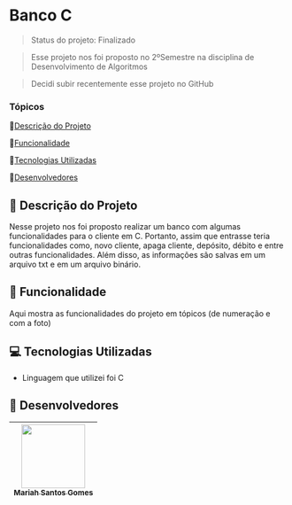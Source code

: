 # Banco C

> Status do projeto: Finalizado

> Esse projeto nos foi proposto no 2ºSemestre na disciplina de Desenvolvimento de Algoritmos

> Decidi subir recentemente esse projeto no GitHub  

### Tópicos

🔹[Descrição do Projeto](#pencil-descrição-do-projeto)

🔹[Funcionalidade](#mag_right-funcionalidade)

🔹[Tecnologias Utilizadas](#computer-tecnologias-utilizadas)

🔹[Desenvolvedores](#busts_in_silhouette-desenvolvedores)

## :pencil: Descrição do Projeto
Nesse projeto nos foi proposto realizar um banco com algumas funcionalidades para o cliente em C. Portanto, assim que entrasse teria funcionalidades como, novo cliente, apaga cliente, depósito, débito e entre outras funcionalidades. Além disso, as informações são salvas em um arquivo txt e em um arquivo binário.

## :mag_right: Funcionalidade
Aqui mostra as funcionalidades do projeto em tópicos (de numeração e com a foto)

## :computer: Tecnologias Utilizadas
- Linguagem que utilizei foi C

## :busts_in_silhouette: Desenvolvedores
| [<img loading="lazy" src="https://github.com/Mariah-Gomes/ProjetoCompMovel1/assets/141663285/e6827fd1-d8fe-4740-b6fc-fbbfccd05752" width=115><br><sub>Mariah Santos Gomes</sub>](https://github.com/Mariah-Gomes) | 
| :---: | 
